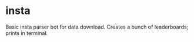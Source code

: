 # insta

Basic insta parser bot for data download.
Creates a bunch of leaderboards; prints in terminal.
